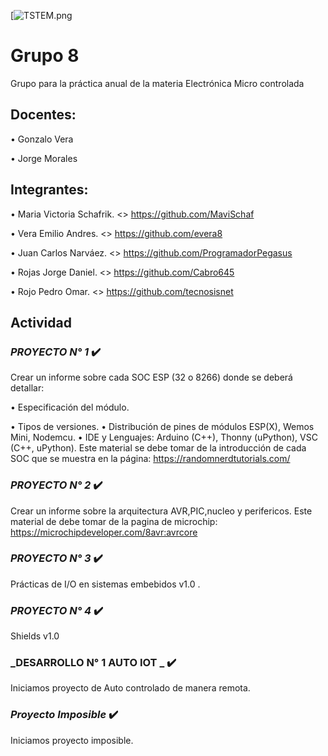 [![TSTEM.png](https://user-images.githubusercontent.com/84986194/187353661-6db0c05e-e5fc-4c83-85fc-9ce8fbd4739e.png)
# Grupo 8

Grupo para la práctica anual de la materia Electrónica Micro controlada
## Docentes:

•	Gonzalo Vera

•	Jorge Morales

## Integrantes:

•	Maria Victoria Schafrik. <<GitHub>>  https://github.com/MaviSchaf

•	Vera Emilio Andres. <<GitHub>> https://github.com/evera8

•	Juan Carlos Narváez. <<GitHub>> https://github.com/ProgramadorPegasus

•	Rojas Jorge Daniel. <<GitHub>> https://github.com/Cabro645

•	Rojo Pedro Omar. <<GitHub>> https://github.com/tecnosisnet

## Actividad

### _PROYECTO N° 1_ :heavy_check_mark:

Crear un informe sobre cada SOC ESP (32 o 8266) donde se deberá detallar:

•	Especificación del módulo.

•	Tipos de versiones.
•	Distribución de pines de módulos ESP(X), Wemos Mini, Nodemcu.
•	IDE y Lenguajes: Arduino (C++), Thonny (uPython), VSC (C++, uPython).
Este material se debe tomar de la introducción de cada SOC que se muestra en la página:
https://randomnerdtutorials.com/

### _PROYECTO N° 2_ :heavy_check_mark:

Crear un informe sobre la arquitectura AVR,PIC,nucleo y perifericos.
Este material de debe tomar de la pagina de microchip: https://microchipdeveloper.com/8avr:avrcore

### _PROYECTO N° 3_ :heavy_check_mark:

Prácticas de I/O en sistemas embebidos v1.0 .

### _PROYECTO N° 4_ :heavy_check_mark:

Shields v1.0

### _DESARROLLO  N° 1  AUTO IOT _ :heavy_check_mark:
Iniciamos proyecto de Auto controlado de manera remota.

### _Proyecto Imposible_ :heavy_check_mark:
Iniciamos proyecto imposible.

